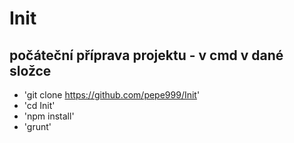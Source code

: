 # Init
## počáteční příprava projektu - v cmd v dané složce

* 'git clone https://github.com/pepe999/Init'
* 'cd Init'
* 'npm install'
* 'grunt'

